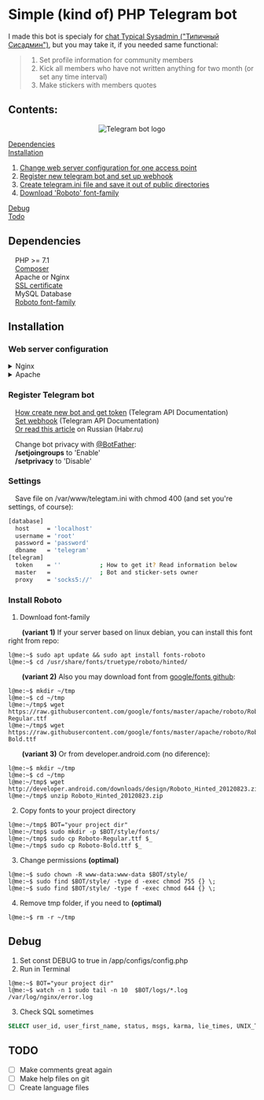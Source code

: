 # Simple (kind of) PHP Telegram bot
I made this bot is specialy for [chat Typical Sysadmin ("Типичный Сисадмин")](https://t.me/sysodmins_chat), but you may take it, if you needed same functional:

>1. Set profile information for community members
>2. Kick all members who have not written anything for two month (or set any time interval)
>3. Make stickers with members quotes

## Contents:
<p align="center">
  <img src="https://github.com/junkymonk3y/TS-telegram-bot/raw/master/docs/git_logo.png?raw=true" alt="Telegram bot logo"/>
</p>  

[Dependencies](#dependencies)  
[Installation](#installation)
  1. [Change web server configuration for one access point](#web-server-configuration)
  2. [Register new telegram bot and set up webhook](#register-telegram-bot)
  3. [Create telegram.ini file and save it out of public directories](#settings)
  4. [Download 'Roboto' font-family](#install-roboto)

[Debug](#debug)  
[Todo](#todo)

## Dependencies
&ensp;&ensp;PHP >= 7.1  
&ensp;&ensp;[Composer](https://getcomposer.org/doc/00-intro.md#installation-linux-unix-macos)  
&ensp;&ensp;Apache or Nginx  
&ensp;&ensp;[SSL certificate](https://letsencrypt.org)  
&ensp;&ensp;MySQL Database  
&ensp;&ensp;[Roboto font-family](#install-roboto)

## Installation
### Web server configuration
<details>
  <summary>Nginx</summary>
  
  /etc/nginx/sites-available/Site.conf sample (with PHP-FPM)
  
```
server {
  server_name youre-domain.com;
  set $docroot "/var/www/host";
  root $docroot;
  index index.php;
  access_log off;

  location ~ /\. { deny all; }

  location / {
    include fastcgi_params;
    fastcgi_pass unix:/var/run/php/php7.2-fpm.sock;
    fastcgi_param SCRIPT_FILENAME $docroot/index.php;
 }

  listen 443 ssl;
  ssl_certificate /etc/letsencrypt/live/youre-domain.com/fullchain.pem;
  ssl_certificate_key /etc/letsencrypt/live/youre-domain.com/privkey.pem;
  include /etc/letsencrypt/options-ssl-nginx.conf;
  ssl_dhparam /etc/letsencrypt/ssl-dhparams.pem;
}

server {
  if ($host = youre-domain.com) {
    return 301 https://$host$request_uri;
  }

  listen 80;
  server_name youre-domain.com;
  return 404;
}
```

</details>

<details>
  <summary>Apache</summary>

  ./.htaccess sample

```
RewriteEngine On
RewriteCond %{HTTP:X-Forwarded-Proto} !=https
RewriteRule .* https://%{HTTP_HOST}%{REQUEST_URI} [R=302,L]
RewriteCond %{REQUEST_URI} !^/
RewriteRule ^(.*)$ /$1 [L]

Order Deny,Allow
Deny from all
Satisfy any
```

</details>

### Register Telegram bot
&ensp;&ensp;[How create new bot and get token](https://core.telegram.org/bots#3-how-do-i-create-a-bot) (Telegram API Documentation)  
&ensp;&ensp;[Set webhook](https://core.telegram.org/bots/api#setwebhook) (Telegram API Documentation)  
&ensp;&ensp;[Or read this article](https://habr.com/ru/post/347482) on Russian (Habr.ru)  

&ensp;&ensp;Change bot privacy with [@BotFather](https://t.me/BotFather):  
&ensp;&ensp;**/setjoingroups** to 'Enable'  
&ensp;&ensp;**/setprivacy** to 'Disable'

### Settings
&ensp;&ensp;Save file on /var/www/telegtam.ini with chmod 400 (and set you're settings, of course):
```bash
[database]
  host     = 'localhost'
  username = 'root'
  password = 'password'
  dbname   = 'telegram'
[telegram]
  token    = ''           ; How to get it? Read information below
  master   =              ; Bot and sticker-sets owner
  proxy    = 'socks5://'
```

### Install Roboto
1. Download font-family

&ensp;&ensp;&ensp;&ensp;**(variant 1)** If your server based on linux debian, you can install this font right from repo:
```console
l@me:~$ sudo apt update && sudo apt install fonts-roboto
l@me:~$ cd /usr/share/fonts/truetype/roboto/hinted/
```
&ensp;&ensp;&ensp;&ensp;**(variant 2)** Also you may download font from [google/fonts github](https://github.com/google/fonts/blob/master/apache/roboto):
```console
l@me:~$ mkdir ~/tmp
l@me:~$ cd ~/tmp
l@me:~/tmp$ wget https://raw.githubusercontent.com/google/fonts/master/apache/roboto/Roboto-Regular.ttf
l@me:~/tmp$ wget https://raw.githubusercontent.com/google/fonts/master/apache/roboto/Roboto-Bold.ttf
```
&ensp;&ensp;&ensp;&ensp;**(variant 3)** Or from developer.android.com (no diference):
```console
l@me:~$ mkdir ~/tmp
l@me:~$ cd ~/tmp
l@me:~/tmp$ wget http://developer.android.com/downloads/design/Roboto_Hinted_20120823.zip
l@me:~/tmp$ unzip Roboto_Hinted_20120823.zip
```

2. Copy fonts to your project directory
```console
l@me:~/tmp$ BOT="your project dir"
l@me:~/tmp$ sudo mkdir -p $BOT/style/fonts/ 
l@me:~/tmp$ sudo cp Roboto-Regular.ttf $_
l@me:~/tmp$ sudo cp Roboto-Bold.ttf $_
```

3. Change permissions **(optimal)**
```console
l@me:~$ sudo chown -R www-data:www-data $BOT/style/
l@me:~$ sudo find $BOT/style/ -type d -exec chmod 755 {} \;
l@me:~$ sudo find $BOT/style/ -type f -exec chmod 644 {} \;
```
4. Remove tmp folder, if you need to **(optimal)**
```console
l@me:~$ rm -r ~/tmp
```

## Debug
1. Set const DEBUG to true in /app/configs/config.php
2. Run in Terminal
```console
l@me:~$ BOT="your project dir"
l@me:~$ watch -n 1 sudo tail -n 10  $BOT/logs/*.log /var/log/nginx/error.log
```
3. Check SQL sometimes
```sql
SELECT user_id, user_first_name, status, msgs, karma, lie_times, UNIX_TIMESTAMP(last_seen), user_bio AS last_seen FROM table ORDER BY msgs DESC;
```

## TODO
- [ ] Make comments great again  
- [ ] Make help files on git  
- [ ] Create language files
